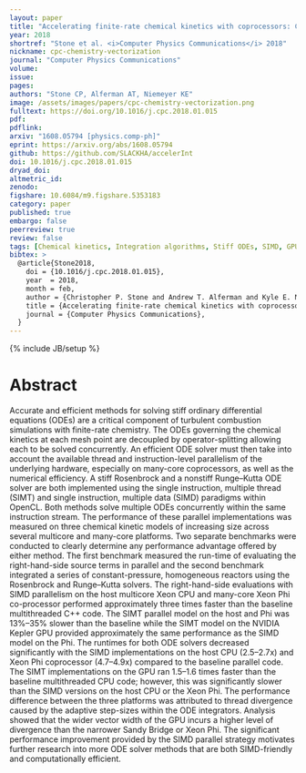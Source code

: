```yaml
---
layout: paper
title: "Accelerating finite-rate chemical kinetics with coprocessors: Comparing vectorization methods on GPUs, MICs, and CPUs"
year: 2018
shortref: "Stone et al. <i>Computer Physics Communications</i> 2018"
nickname: cpc-chemistry-vectorization
journal: "Computer Physics Communications"
volume:
issue:
pages:
authors: "Stone CP, Alferman AT, Niemeyer KE"
image: /assets/images/papers/cpc-chemistry-vectorization.png
fulltext: https://doi.org/10.1016/j.cpc.2018.01.015
pdf:
pdflink:
arxiv: "1608.05794 [physics.comp-ph]"
eprint: https://arxiv.org/abs/1608.05794
github: https://github.com/SLACKHA/accelerInt
doi: 10.1016/j.cpc.2018.01.015
dryad_doi:
altmetric_id:
zenodo:
figshare: 10.6084/m9.figshare.5353183
category: paper
published: true
embargo: false
peerreview: true
review: false
tags: [Chemical kinetics, Integration algorithms, Stiff ODEs, SIMD, GPU]
bibtex: >
  @article{Stone2018,
    doi = {10.1016/j.cpc.2018.01.015},
    year  = 2018,
    month = feb,
    author = {Christopher P. Stone and Andrew T. Alferman and Kyle E. Niemeyer},
    title = {Accelerating finite-rate chemical kinetics with coprocessors: Comparing vectorization methods on {GPUs}, {MICs}, and {CPUs}},
    journal = {Computer Physics Communications},
  }
---
```

{% include JB/setup %}

# Abstract

Accurate and efficient methods for solving stiff ordinary differential equations (ODEs) are a critical component of turbulent combustion simulations with finite-rate chemistry. The ODEs governing the chemical kinetics at each mesh point are decoupled by operator-splitting allowing each to be solved concurrently. An efficient ODE solver must then take into account the available thread and instruction-level parallelism of the underlying hardware, especially on many-core coprocessors, as well as the numerical efficiency. A stiff Rosenbrock and a nonstiff Runge–Kutta ODE solver are both implemented using the single instruction, multiple thread (SIMT) and single instruction, multiple data (SIMD) paradigms within OpenCL. Both methods solve multiple ODEs concurrently within the same instruction stream. The performance of these parallel implementations was measured on three chemical kinetic models of increasing size across several multicore and many-core platforms. Two separate benchmarks were conducted to clearly determine any performance advantage offered by either method. The first benchmark measured the run-time of evaluating the right-hand-side source terms in parallel and the second benchmark integrated a series of constant-pressure, homogeneous reactors using the Rosenbrock and Runge–Kutta solvers. The right-hand-side evaluations with SIMD parallelism on the host multicore Xeon CPU and many-core Xeon Phi co-processor performed approximately three times faster than the baseline multithreaded C++ code. The SIMT parallel model on the host and Phi was 13%–35% slower than the baseline while the SIMT model on the NVIDIA Kepler GPU provided approximately the same performance as the SIMD model on the Phi. The runtimes for both ODE solvers decreased significantly with the SIMD implementations on the host CPU (2.5–2.7x) and Xeon Phi coprocessor (4.7–4.9x) compared to the baseline parallel code. The SIMT implementations on the GPU ran 1.5–1.6 times faster than the baseline multithreaded CPU code; however, this was significantly slower than the SIMD versions on the host CPU or the Xeon Phi. The performance difference between the three platforms was attributed to thread divergence caused by the adaptive step-sizes within the ODE integrators. Analysis showed that the wider vector width of the GPU incurs a higher level of divergence than the narrower Sandy Bridge or Xeon Phi. The significant performance improvement provided by the SIMD parallel strategy motivates further research into more ODE solver methods that are both SIMD-friendly and computationally efficient.
